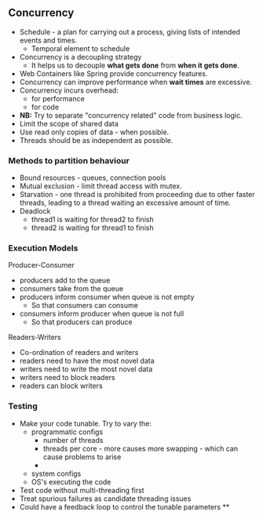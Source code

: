 ## Concurrency

- Schedule - a plan for carrying out a process, giving lists of intended events and times.
  - Temporal element to schedule
- Concurrency is a decoupling strategy
  - It helps us to decouple **what gets done** from **when it gets done**.
- Web Containers like Spring provide concurrency features.
- Concurrency can improve performance when **wait times** are excessive.
- Concurrency incurs overhead:
  - for performance
  - for code
- **NB:** Try to separate "concurrency related" code from business logic.
- Limit the scope of shared data
- Use read only copies of data - when possible.
- Threads should be as independent as possible.

### Methods to partition behaviour
- Bound resources - queues, connection pools
- Mutual exclusion - limit thread access with mutex.
- Starvation - one thread is prohibited from proceeding due to other faster threads, leading to a thread waiting an excessive amount of time.
- Deadlock
  - thread1 is waiting for thread2 to finish
  - thread2 is waiting for thread1 to finish

### Execution Models
Producer-Consumer
- producers add to the queue
- consumers take from the queue
- producers inform consumer when queue is not empty
  - So that consumers can consume
- consumers inform producer when queue is not full
  - So that producers can produce

Readers-Writers
- Co-ordination of readers and writers
- readers need to have the most novel data
- writers need to write the most novel data
- writers need to block readers
- readers can block writers

### Testing
- Make your code tunable. Try to vary the:
  - programmatic configs
    - number of threads
    - threads per core - more causes more swapping - which can cause problems
    to arise
    - 
  - system configs
  - OS's executing the code
- Test code without multi-threading first
- Treat spurious failures as candidate threading issues
- Could have a feedback loop to control the tunable parameters ** 